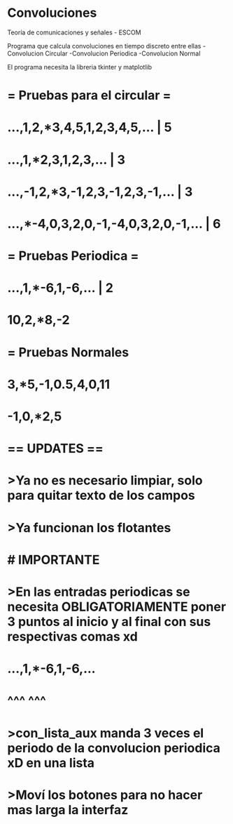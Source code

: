 # Convoluciones
Teoría de comunicaciones y señales - ESCOM

Programa que calcula convoluciones en tiempo discreto entre ellas
-Convolucion Circular
-Convolucion Periodica
-Convolucion Normal

El programa necesita la libreria tkinter y matplotlib

#	= Pruebas para el circular = 
#	
# ...,1,2,*3,4,5,1,2,3,4,5,... | 5
# ...,1,*2,3,1,2,3,... | 3
#
# ...,-1,2,*3,-1,2,3,-1,2,3,-1,... | 3
# ...,*-4,0,3,2,0,-1,-4,0,3,2,0,-1,... | 6
#
#	= Pruebas Periodica =
#
# ...,1,*-6,1,-6,...	| 2
# 10,2,*8,-2
#
#	= Pruebas Normales
#
# 3,*5,-1,0.5,4,0,11
# -1,0,*2,5
#
#		== UPDATES ==
#
#	>Ya no es necesario limpiar, solo para quitar texto de los campos
#	>Ya funcionan los flotantes
#	#	IMPORTANTE
#	>En las entradas periodicas se necesita OBLIGATORIAMENTE poner 3 puntos al inicio y al final con sus respectivas comas xd
#	...,1,*-6,1,-6,...
#	^^^            ^^^
#	>con_lista_aux manda 3 veces el periodo de la convolucion periodica xD en una lista
#	>Moví los botones para no hacer mas larga la interfaz
#
